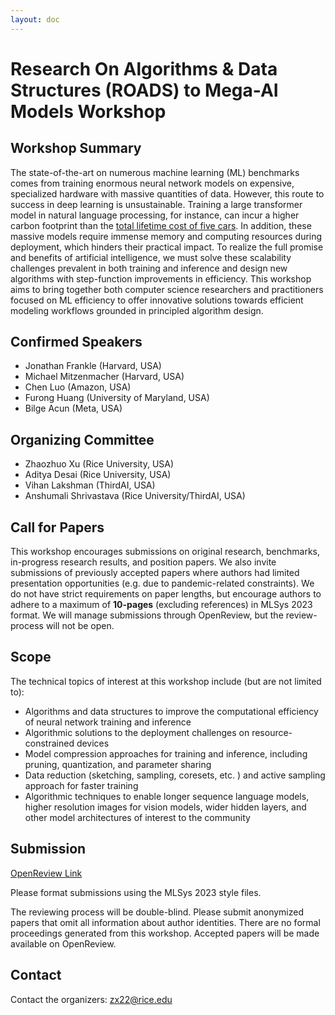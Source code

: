 ```yaml
---
layout: doc
---
```


# Research On Algorithms & Data Structures (ROADS) to Mega-AI Models Workshop

## Workshop Summary

The state-of-the-art on numerous machine learning (ML) benchmarks comes from training enormous neural network models on expensive, specialized hardware with massive quantities of data. However, this route to success in deep learning is unsustainable. Training a large transformer model in natural language processing, for instance, can incur a higher carbon footprint than the [total lifetime cost of five cars](https://www.technologyreview.com/2019/06/06/239031/training-a-single-ai-model-can-emit-as-much-carbon-as-five-cars-in-their-lifetimes/). In addition, these massive models require immense memory and computing resources during deployment, which hinders their practical impact. To realize the full promise and benefits of artificial intelligence, we must solve these scalability challenges prevalent in both training and inference and design new algorithms with step-function improvements in efficiency. This workshop aims to bring together both computer science researchers and practitioners focused on ML efficiency to offer innovative solutions towards efficient modeling workflows grounded in principled algorithm design.

## Confirmed Speakers

* Jonathan Frankle (Harvard, USA)
* Michael Mitzenmacher (Harvard, USA)
* Chen Luo (Amazon, USA)
* Furong Huang (University of Maryland, USA)
* Bilge Acun (Meta, USA)

## Organizing Committee

* Zhaozhuo Xu (Rice University, USA)
* Aditya Desai (Rice University, USA)
* Vihan Lakshman (ThirdAI, USA)
* Anshumali Shrivastava (Rice University/ThirdAI, USA)

## Call for Papers

This workshop encourages submissions on original research, benchmarks, in-progress research results, and position papers. We also invite submissions of previously accepted papers where authors had limited presentation opportunities (e.g. due to pandemic-related constraints). We do not have strict requirements on paper lengths, but encourage authors to adhere to a maximum of **10-pages** (excluding references) in MLSys 2023 format. We will manage submissions through OpenReview, but the review-process will not be open.

## Scope

The technical topics of interest at this workshop include (but are not limited to):
* Algorithms and data structures to improve the computational efficiency of neural network training and inference
* Algorithmic solutions to the deployment challenges on resource-constrained devices 
* Model compression approaches for training and inference, including pruning, quantization, and parameter sharing
* Data reduction (sketching, sampling, coresets, etc. ) and active sampling approach for faster training
* Algorithmic techniques to enable longer sequence language models, higher resolution images for vision models, wider hidden layers, and other model architectures of interest to the community

## Submission

[OpenReview Link](https://openreview.net/group?id=MLSys.org/2023/Workshop/ROADS)

Please format submissions using the MLSys 2023 style files.

The reviewing process will be double-blind. Please submit anonymized papers that omit all information about author identities. There are no formal proceedings generated from this workshop. Accepted papers will be made available on OpenReview.


## Contact

Contact the organizers: zx22@rice.edu

